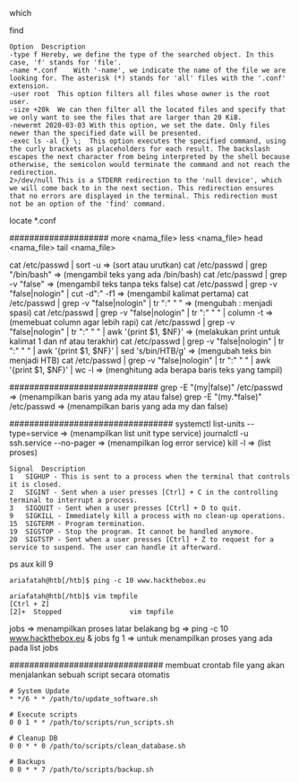 which <command>

find
```
Option	Description
-type f	Hereby, we define the type of the searched object. In this case, 'f' stands for 'file'.
-name *.conf	With '-name', we indicate the name of the file we are looking for. The asterisk (*) stands for 'all' files with the '.conf' extension.
-user root	This option filters all files whose owner is the root user.
-size +20k	We can then filter all the located files and specify that we only want to see the files that are larger than 20 KiB.
-newermt 2020-03-03	With this option, we set the date. Only files newer than the specified date will be presented.
-exec ls -al {} \;	This option executes the specified command, using the curly brackets as placeholders for each result. The backslash escapes the next character from being interpreted by the shell because otherwise, the semicolon would terminate the command and not reach the redirection.
2>/dev/null	This is a STDERR redirection to the 'null device', which we will come back to in the next section. This redirection ensures that no errors are displayed in the terminal. This redirection must not be an option of the 'find' command.
```

locate *.conf

####################
more <nama_file>
less <nama_file>
head <nama_file>
tail <nama_file>

cat /etc/passwd | sort -u => (sort atau urutkan)
cat /etc/passwd | grep "/bin/bash" => (mengambil teks yang ada /bin/bash)
cat /etc/passwd | grep -v "false" => (mengambil teks tanpa teks false)
cat /etc/passwd | grep -v "false\|nologin" | cut -d":" -f1 => (mengambil kalimat pertama)
cat /etc/passwd | grep -v "false\|nologin" | tr ":" " " => (mengubah : menjadi spasi)
cat /etc/passwd | grep -v "false\|nologin" | tr ":" " " | column -t => (memebuat column agar lebih rapi)
cat /etc/passwd | grep -v "false\|nologin" | tr ":" " " | awk '{print $1, $NF}' => (melakukan print untuk kalimat 1 dan nf atau terakhir)
cat /etc/passwd | grep -v "false\|nologin" | tr ":" " " | awk '{print $1, $NF}' | sed 's/bin/HTB/g' => (mengubah teks bin menjadi HTB)
cat /etc/passwd | grep -v "false\|nologin" | tr ":" " " | awk '{print $1, $NF}' | wc -l => (menghitung ada berapa baris teks yang tampil)

##############################
grep -E "(my|false)" /etc/passwd => (menampilkan baris yang ada my atau false)
grep -E "(my.*false)" /etc/passwd => (menampilkan baris yang ada my dan false)


#################################
systemctl list-units --type=service => (menampilkan list unit type service)
journalctl -u ssh.service --no-pager => (menampilkan log error service)
kill -l => (list proses)
```
Signal	Description
1	SIGHUP - This is sent to a process when the terminal that controls it is closed.
2	SIGINT - Sent when a user presses [Ctrl] + C in the controlling terminal to interrupt a process.
3	SIGQUIT - Sent when a user presses [Ctrl] + D to quit.
9	SIGKILL - Immediately kill a process with no clean-up operations.
15	SIGTERM - Program termination.
19	SIGSTOP - Stop the program. It cannot be handled anymore.
20	SIGTSTP - Sent when a user presses [Ctrl] + Z to request for a service to suspend. The user can handle it afterward.
```
ps aux
kill 9 <PID> 
```
ariafatah@htb[/htb]$ ping -c 10 www.hackthebox.eu

ariafatah@htb[/htb]$ vim tmpfile
[Ctrl + Z]
[2]+  Stopped                 vim tmpfile
```
jobs => menampilkan proses latar belakang
bg => 
ping -c 10 www.hackthebox.eu &
jobs
fg 1 => untuk menampilkan proses yang ada pada list jobs

###############################
membuat crontab file yang akan menjalankan sebuah script secara otomatis
```
# System Update
* */6 * * /path/to/update_software.sh

# Execute scripts
0 0 1 * * /path/to/scripts/run_scripts.sh

# Cleanup DB
0 0 * * 0 /path/to/scripts/clean_database.sh

# Backups
0 0 * * 7 /path/to/scripts/backup.sh
```